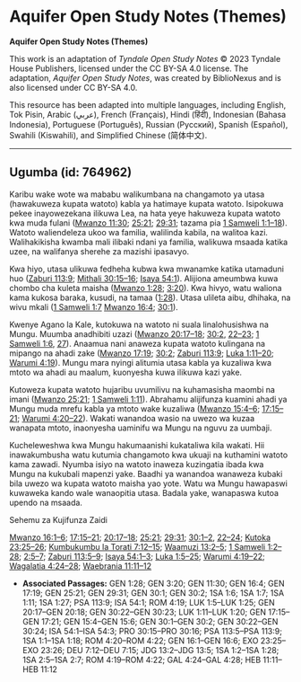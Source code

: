 # Aquifer Open Study Notes (Themes)

**Aquifer Open Study Notes (Themes)**

This work is an adaptation of *Tyndale Open Study Notes* © 2023 Tyndale House Publishers, licensed under the CC BY\-SA 4\.0 license. The adaptation, *Aquifer Open Study Notes*, was created by BiblioNexus and is also licensed under CC BY\-SA 4\.0\.

This resource has been adapted into multiple languages, including English, Tok Pisin, Arabic (عربي), French (Français), Hindi (हिंदी), Indonesian (Bahasa Indonesia), Portuguese (Português), Russian (Русский), Spanish (Español), Swahili (Kiswahili), and Simplified Chinese (简体中文).



--------------------------------

## Ugumba (id: 764962)

Karibu wake wote wa mababu walikumbana na changamoto ya utasa (hawakuweza kupata watoto) kabla ya hatimaye kupata watoto. Isipokuwa pekee inayowezekana ilikuwa Lea, na hata yeye hakuweza kupata watoto kwa muda fulani ([Mwanzo 11:30](https://ref.ly/Gen11:30); [25:21](https://ref.ly/Gen25:21); [29:31](https://ref.ly/Gen29:31); tazama pia [1 Samweli 1:1–18](https://ref.ly/1Sam1:1-1Sam1:18)). Watoto waliendeleza ukoo wa familia, walilinda kabila, na walitoa kazi. Walihakikisha kwamba mali ilibaki ndani ya familia, walikuwa msaada katika uzee, na walifanya sherehe za mazishi ipasavyo.

Kwa hiyo, utasa ulikuwa fedheha kubwa kwa mwanamke katika utamaduni huo ([Zaburi 113:9](https://ref.ly/Ps113:9); [Mithali 30:15–16](https://ref.ly/Prov30:15-Prov30:16); [Isaya 54:1](https://ref.ly/Isa54:1)). Alijiona ameumbwa kuwa chombo cha kuleta maisha ([Mwanzo 1:28](https://ref.ly/Gen1:28); [3:20](https://ref.ly/Gen3:20)). Kwa hivyo, watu waliona kama kukosa baraka, kusudi, na tamaa ([1:28](https://ref.ly/Gen1:28)). Utasa ulileta aibu, dhihaka, na wivu mkali ([1 Samweli 1:7](https://ref.ly/1Sam1:7) [Mwanzo 16:4](https://ref.ly/Gen16:4); [30:1](https://ref.ly/Gen30:1)).

Kwenye Agano la Kale, kutokuwa na watoto ni suala linalohusishwa na Mungu. Muumba anadhibiti uzazi ([Mwanzo 20:17–18](https://ref.ly/Gen20:17-Gen20:18); [30:2](https://ref.ly/Gen30:2), [22–23](https://ref.ly/Gen30:22-Gen30:23); [1 Samweli 1:6](https://ref.ly/1Sam1:6), [27](https://ref.ly/1Sam1:27)). Anaamua nani anaweza kupata watoto kulingana na mipango na ahadi zake ([Mwanzo 17:19](https://ref.ly/Gen17:19); [30:2](https://ref.ly/Gen30:2); [Zaburi 113:9](https://ref.ly/Ps113:9); [Luka 1:11–20](https://ref.ly/Luke1:11-Luke1:20); [Warumi 4:19](https://ref.ly/Rom4:19)). Mungu mara nyingi alitumia utasa kabla ya kuzaliwa kwa mtoto wa ahadi au maalum, kuonyesha kuwa ilikuwa kazi yake.

Kutoweza kupata watoto hujaribu uvumilivu na kuhamasisha maombi na imani ([Mwanzo 25:21](https://ref.ly/Gen25:21); [1 Samweli 1:11](https://ref.ly/1Sam1:11)). Abrahamu alijifunza kuamini ahadi ya Mungu muda mrefu kabla ya mtoto wake kuzaliwa ([Mwanzo 15:4–6](https://ref.ly/Gen15:4-Gen15:6); [17:15–21](https://ref.ly/Gen17:15-Gen17:21); [Warumi 4:20–22](https://ref.ly/Rom4:20-Rom4:22)). Wakati wanandoa wasio na uwezo wa kuzaa wanapata mtoto, inaonyesha uaminifu wa Mungu na nguvu za uumbaji.

Kucheleweshwa kwa Mungu hakumaanishi kukataliwa kila wakati. Hii inawakumbusha watu kutumia changamoto kwa ukuaji na kuthamini watoto kama zawadi. Nyumba isiyo na watoto inaweza kuzingatia ibada kwa Mungu na kukubali mapenzi yake. Baadhi ya wanandoa wanaweza kubaki bila uwezo wa kupata watoto maisha yao yote. Watu wa Mungu hawapaswi kuwaweka kando wale wanaopitia utasa. Badala yake, wanapaswa kutoa upendo na msaada.

Sehemu za Kujifunza Zaidi

[Mwanzo 16:1–6](https://ref.ly/Gen16:1-Gen16:6); [17:15–21](https://ref.ly/Gen17:15-Gen17:21); [20:17–18](https://ref.ly/Gen20:17-Gen20:18); [25:21](https://ref.ly/Gen25:21); [29:31](https://ref.ly/Gen29:31); [30:1–2](https://ref.ly/Gen30:1-Gen30:2), [22–24](https://ref.ly/Gen30:22-Gen30:24); [Kutoka 23:25–26](https://ref.ly/Exod23:25-Exod23:26); [Kumbukumbu la Torati 7:12–15](https://ref.ly/Deut7:12-Deut7:15); [Waamuzi 13:2–5](https://ref.ly/Judg13:2-Judg13:5); [1 Samweli 1:2–28](https://ref.ly/1Sam1:2-1Sam1:28); [2:5–7](https://ref.ly/1Sam2:5-1Sam2:7); [Zaburi 113:5–9](https://ref.ly/Ps113:5-Ps113:9); [Isaya 54:1–3](https://ref.ly/Isa54:1-Isa54:3); [Luka 1:5–25](https://ref.ly/Luke1:5-Luke1:25); [Warumi 4:19–22](https://ref.ly/Rom4:19-Rom4:22); [Wagalatia 4:24–28](https://ref.ly/Gal4:24-Gal4:28); [Waebrania 11:11–12](https://ref.ly/Heb11:11-Heb11:12)

* **Associated Passages:** GEN 1:28; GEN 3:20; GEN 11:30; GEN 16:4; GEN 17:19; GEN 25:21; GEN 29:31; GEN 30:1; GEN 30:2; 1SA 1:6; 1SA 1:7; 1SA 1:11; 1SA 1:27; PSA 113:9; ISA 54:1; ROM 4:19; LUK 1:5–LUK 1:25; GEN 20:17–GEN 20:18; GEN 30:22–GEN 30:23; LUK 1:11–LUK 1:20; GEN 17:15–GEN 17:21; GEN 15:4–GEN 15:6; GEN 30:1–GEN 30:2; GEN 30:22–GEN 30:24; ISA 54:1–ISA 54:3; PRO 30:15–PRO 30:16; PSA 113:5–PSA 113:9; 1SA 1:1–1SA 1:18; ROM 4:20–ROM 4:22; GEN 16:1–GEN 16:6; EXO 23:25–EXO 23:26; DEU 7:12–DEU 7:15; JDG 13:2–JDG 13:5; 1SA 1:2–1SA 1:28; 1SA 2:5–1SA 2:7; ROM 4:19–ROM 4:22; GAL 4:24–GAL 4:28; HEB 11:11–HEB 11:12

